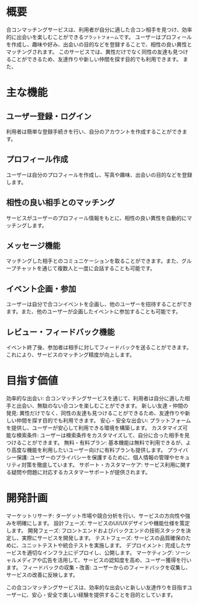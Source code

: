 # 概要
合コンマッチングサービスは、利用者が自分に適した合コン相手を見つけ、効率的に出会いを楽しむことができる`プラットフォーム`です。
ユーザーはプロフィールを作成し、趣味や好み、出会いの目的などを登録することで、相性の良い異性とマッチングされます。
このサービスでは、異性だけでなく同性の友達も見つけることができるため、友達作りや新しい仲間を探す目的でも利用できます。
また、


# 主な機能
## ユーザー登録・ログイン
利用者は簡単な登録手続きを行い、自分のアカウントを作成することができます。

## プロフィール作成
ユーザーは自分のプロフィールを作成し、写真や趣味、出会いの目的などを登録します。

## 相性の良い相手とのマッチング
サービスがユーザーのプロフィール情報をもとに、相性の良い異性を自動的にマッチングします。

## メッセージ機能
マッチングした相手とのコミュニケーションを取ることができます。また、グループチャットを通じて複数人と一度に会話することも可能です。

## イベント企画・参加
ユーザーは自分で合コンイベントを企画し、他のユーザーを招待することができます。また、他のユーザーが企画したイベントに参加することも可能です。

## レビュー・フィードバック機能
イベント終了後、参加者は相手に対してフィードバックを送ることができます。これにより、サービスのマッチング精度が向上します。

# 目指す価値
効率的な出会い: 合コンマッチングサービスを通じて、利用者は自分に適した相手と出会い、無駄のない合コンを楽しむことができます。
新しい友達・仲間の発見: 異性だけでなく、同性の友達も見つけることができるため、友達作りや新しい仲間を探す目的でも利用できます。
安心・安全な出会い: プラットフォームを提供し、ユーザーが安心して利用できる環境を構築します。
カスタマイズ可能な検索条件: ユーザーは検索条件をカスタマイズして、自分に合った相手を見つけることができます。
無料・有料プラン: 基本機能は無料で利用できるが、より高度な機能を利用したいユーザー向けに有料プランも提供します。
プライバシー保護: ユーザーのプライバシーを保護するために、個人情報の管理やセキュリティ対策を徹底しています。
サポート・カスタマーケア: サービス利用に関する疑問や問題に対応するカスタマーサポートが提供されます。

# 開発計画
マーケットリサーチ: ターゲット市場や競合分析を行い、サービスの方向性や強みを明確にします。
設計フェーズ: サービスのUI/UXデザインや機能仕様を策定します。
開発フェーズ: フロントエンドおよびバックエンドの技術スタックを決定し、実際にサービスを開発します。
テストフェーズ: サービスの品質確保のために、ユニットテストや統合テストを実施します。
デプロイメント: 完成したサービスを適切なインフラ上にデプロイし、公開します。
マーケティング: ソーシャルメディアや広告を活用して、サービスの認知度を高め、ユーザー獲得を行います。
フィードバックの収集・改善: ユーザーからのフィードバックを収集し、サービスの改善に反映します。

この合コンマッチングサービスは、効率的な出会いと新しい友達作りを目指すユーザーに、安心・安全で楽しい経験を提供することを目的としています。